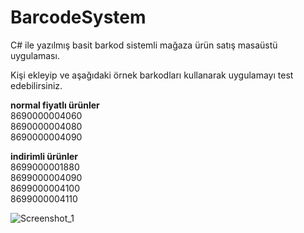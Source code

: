 ﻿# BarcodeSystem
 <p>C# ile yazılmış basit barkod sistemli mağaza ürün satış masaüstü uygulaması.</p>
 <p>Kişi ekleyip ve aşağıdaki örnek barkodları kullanarak uygulamayı test edebilirsiniz.</p>



<b>normal fiyatlı ürünler</b><br>
8690000004060<br>
8690000004080<br>
8690000004090<br>


<b>indirimli ürünler</b><br>
8699000001880<br>
8699000004090<br>
8699000004100<br>
8699000004110<br>

![Screenshot_1](https://user-images.githubusercontent.com/46328862/168489093-b165854b-11e5-4e3a-a5f7-7d6a9fd8ea9f.png)

